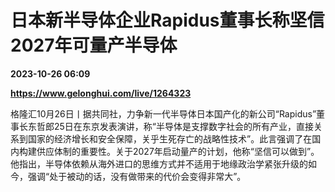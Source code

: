 # 日本新半导体企业Rapidus董事长称坚信2027年可量产半导体

**2023-10-26 06:09**

**https://www.gelonghui.com/live/1264323**

格隆汇10月26日丨据共同社，力争新一代半导体日本国产化的新公司“Rapidus”董事长东哲郎25日在东京发表演讲，称“半导体是支撑数字社会的所有产业，直接关系到国家的经济增长和安全保障，关乎生死存亡的战略性技术”。此言强调了在国内构建供应体制的重要性。关于2027年启动量产的计划，他称“坚信可以做到”。他指出，半导体依赖从海外进口的思维方式并不适用于地缘政治学紧张升级的如今，强调“处于被动的话，没有做带来的代价会变得非常大”。